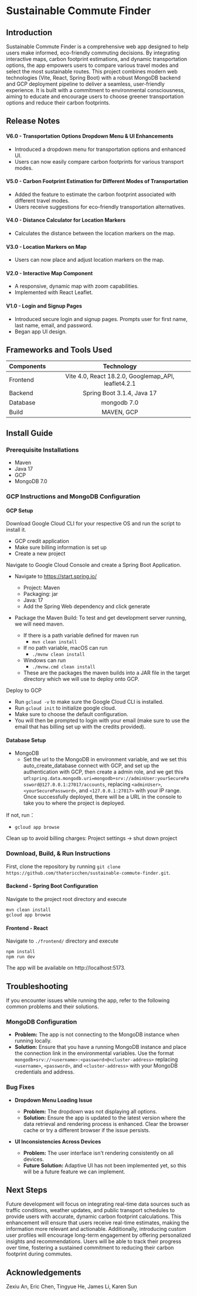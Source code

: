 # Sustainable Commute Finder

## Introduction
Sustainable Commute Finder is a comprehensive web app designed to help users make informed, eco-friendly commuting decisions. By integrating interactive maps, carbon footprint estimations, and dynamic transportation options, the app empowers users to compare various travel modes and select the most sustainable routes. This project combines modern web technologies (Vite, React, Spring Boot) with a robust MongoDB backend and GCP deployment pipeline to deliver a seamless, user-friendly experience. It is built with a commitment to environmental consciousness, aiming to educate and encourage users to choose greener transportation options and reduce their carbon footprints.

## Release Notes
#### V6.0 - Transportation Options Dropdown Menu & UI Enhancements
- Introduced a dropdown menu for transportation options and enhanced UI.
- Users can now easily compare carbon footprints for various transport modes.

#### V5.0 - Carbon Footprint Estimation for Different Modes of Transportation
- Added the feature to estimate the carbon footprint associated with different travel modes.
- Users receive suggestions for eco-friendly transportation alternatives.

#### V4.0 - Distance Calculator for Location Markers
- Calculates the distance between the location markers on the map.

#### V3.0 - Location Markers on Map
- Users can now place and adjust location markers on the map.

#### V2.0 - Interactive Map Component
- A responsive, dynamic map with zoom capabilities.
- Implemented with React Leaflet.

#### V1.0 - Login and Signup Pages
- Introduced secure login and signup pages. Prompts user for first name, last name, email, and password.
- Began app UI design.

## Frameworks and Tools Used

| Components |                     Technology                      |
| :--------- | :-------------------------------------------------: |
| Frontend   | Vite 4.0, React 18.2.0, Googlemap_API, leaflet4.2.1 |
| Backend    |             Spring Boot 3.1.4, Java 17              |
| Database   |                     mongodb 7.0                     |
| Build      |                     MAVEN, GCP                      |

## Install Guide
### Prerequisite Installations
- Maven
- Java 17
- GCP
- MongoDB 7.0

### GCP Instructions and MongoDB Configuration
#### GCP Setup
Download Google Cloud CLI for your respective OS and run the script to install it.
- GCP credit application
- Make sure billing information is set up
- Create a new project

Navigate to Google Cloud Console and create a Spring Boot Application.
- Navigate to https://start.spring.io/
  - Project: Maven
  - Packaging: jar
  - Java: 17
  - Add the Spring Web dependency and click generate

- Package the Maven Build: To test and get development server running, we will need maven.
  - If there is a path variable defined for maven run
    - `mvn clean install`
  - If no path variable, macOS can run
    - `./mvnw clean install`
  - Windows can run
    - `./mvnw.cmd clean install`
  - These are the packages the maven builds into a JAR file in the target directory which we will use to deploy onto GCP.

Deploy to GCP
- Run `gcloud -v` to make sure the Google Cloud CLI is installed.
- Run `gcloud init` to initialize google cloud.
- Make sure to choose the default configuration.
- You will then be prompted to login with your email (make sure to use the email that has billing set up with the credits provided).

#### Database Setup
- MongoDB
  - Set the url to the MongoDB in environment variable, and we set this auto_create_database connect with GCP, and set up the authentication with GCP, then create a admin role, and we get this url:`spring.data.mongodb.uri=mongodb+srv://adminUser:yourSecurePassword@127.0.0.1:27017/accounts`, replacing `<adminUser>`, `<yourSecurePassword>`, and `<127.0.0.1:27017>` with your IP range.
Once successfully deployed, there will be a URL in the console to take you to where the project is deployed.

If not, run：

- `gcloud app browse`

Clean up to avoid billing charges: Project settings -> shut down project

### Download, Build, & Run Instructions
First, clone the repository by running `git clone https://github.com/thatericchen/sustainable-commute-finder.git`.

#### Backend - Spring Boot Configuration

Navigate to the project root directory and execute

```
mvn clean install
gcloud app browse
```

#### Frontend - React

Navigate to `./frontend/` directory and execute

```
npm install
npm run dev
```

The app will be available on http://localhost:5173.

## Troubleshooting <a name="troubleshooting"></a>
If you encounter issues while running the app, refer to the following common problems and their solutions.

### MongoDB Configuration
- **Problem:** The app is not connecting to the MongoDB instance when running locally.
- **Solution:** Ensure that you have a running MongoDB instance and place the connection link in the environmental variables. Use the format `mongodb+srv://<username>:<password>@<cluster-address>` replacing `<username>`, `<password>`, and `<cluster-address>` with your MongoDB credentials and address.

### Bug Fixes
- **Dropdown Menu Loading Issue**
  - **Problem:** The dropdown was not displaying all options.
  - **Solution:** Ensure the app is updated to the latest version where the data retrieval and rendering process is enhanced. Clear the browser cache or try a different browser if the issue persists.

- **UI Inconsistencies Across Devices**
  - **Problem:** The user interface isn't rendering consistently on all devices.
  - **Future Solution:** Adaptive UI has not been implemented yet, so this will be a future feature we can implement.

## Next Steps
Future development will focus on integrating real-time data sources such as traffic conditions, weather updates, and public transport schedules to provide users with accurate, dynamic carbon footprint calculations. This enhancement will ensure that users receive real-time estimates, making the information more relevant and actionable. Additionally, introducing custom user profiles will encourage long-term engagement by offering personalized insights and recommendations. Users will be able to track their progress over time, fostering a sustained commitment to reducing their carbon footprint during commutes.

## Acknowledgements
Zexiu An, Eric Chen, Tingyue He, James Li, Karen Sun
